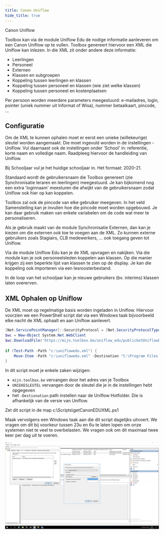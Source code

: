 ```yaml
---
title: Canon Uniflow
hide_title: true
---
```


<ImageTitle img="uniflow.png">Canon Uniflow</ImageTitle>

Toolbox kan via de module Uniflow Edu de nodige informatie aanleveren om een Canon Uniflow op te vullen. Toolbox genereert hiervoor een XML die Uniflow kan inlezen. In die XML zit onder andere deze informatie:

- Leerlingen
- Personeel
- Externen
- Klassen en subgroepen
- Koppeling tussen leerlingen en klassen
- Koppeling tussen personeel en klassen (wie ziet welke klassen)
- Koppeling tussen personeel en kostenplaatsen

Per persoon worden meerdere parameters meegestuurd: e-mailadres, login, pointer (uniek nummer uit Informat of Wisa), nummer betaalkaart, pincode, ... 

## Configuratie

Om de XML te kunnen ophalen moet er eerst een unieke (willekeurige) sleutel worden aangemaakt. Die moet ingevuld worden in de instellingen - Uniflow. Vul daarnaast ook de instellingen onder 'School' in: referentie, korte naam en volledige naam. Raadpleeg hiervoor de handleiding van Uniflow.

Bij Schooljaar vul je het huidige schooljaar in. Het formaat: 2020-21.

Standaard wordt de gebruikersnaam die Toolbox genereert (zie Synchronisatie leraren en leerlingen) meegestuurd. Je kan bijkomend nog een extra 'loginnaam' meesturen die afwijkt van de gebruikersnaam zodat Uniflow ook hier op kan koppelen.

Toolbox zal ook de pincode van elke gebruiker meegeven. In het veld Samenstelling kan je invullen hoe die pincode moet worden opgebouwd. Je kan daar gebruik maken van enkele variabelen om de code wat meer te personaliseren.

Als je gebruik maakt van de module Synchronisatie Externen, dan kan je kiezen om die externen ook toe te voegen aan de XML. Zo kunnen externe gebruikers zoals Stagiairs, CLB medewerkers, ... ook toegang geven tot Uniflow. 

Via de module Uniflow Edu kan je de XML opvragen en nakijken. Via die module kan je ook personeelsleden koppelen aan klassen. Op die manier krijgen zij een beperkte lijst van klassen te zien op de display. Je kan die koppeling ook importeren via een lesroosterbestand.

In de loop van het schooljaar kan je nieuwe gebruikers (bv. interims) klassen laten overerven.

## XML Ophalen op Uniflow

De XML moet op regelmatige basis worden ingeladen in Uniflow. Hiervoor voorzien we een PowerShell script dat via een Windows taak bijvoorbeeld elke nacht de XML ophaalt en aan Uniflow aanlevert.

```powershell
[Net.ServicePointManager]::SecurityProtocol = [Net.SecurityProtocolType]::Tls12
$wc = New-Object System.Net.WebClient
$wc.DownloadFile('https://mijn.toolbox.be/uniflow_edu/publicGetUniflowEDUXML.php?key=UNIEKESLEUTEL','c:\uniflowedu.xml')

if (Test-Path -Path "c:\uniflowedu.xml") {
    Move-Item -Path "c:\uniflowedu.xml" -Destination "C:\Program Files (x86)\Common Files\NT-ware Shared\Data\EduPlatform\BaseData\uniflowedu.xml"
} 
```

In dit script moet je enkele zaken wijzigen:
- `mijn.toolbox.be` vervangen door het adres van je Toolbox
- `UNIEKESLEUTEL` vervangen door de sleutel die je in de instellingen hebt opgegeven
- het `-Destionation` path instellen naar de Uniflow Hotfolder. Die is afhankelijk van de versie van Uniflow.

Zet dit script in de map c:\Scripts\getCanonEDUXML.ps1

Maak vervolgens een Windows taak aan die dit script dagelijks uitvoert. We vragen om dit bij voorkeur tussen 23u en 6u te laten lopen om onze systemen niet te veel te overbelasten. We vragen ook om dit maximaal twee keer per dag uit te voeren.

![Uniflow XML Ophalen](./UniflowXMLOphalen.png)